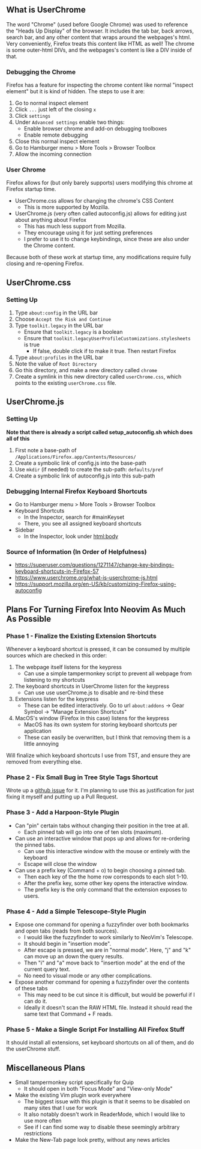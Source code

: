 ## What is UserChrome
The word "Chrome" (used before Google Chrome) was used to reference the "Heads Up Display" of the browser.
It includes the tab bar, back arrows, search bar, and any other content that wraps around the webpages's html.
Very conveniently, Firefox treats this content like HTML as well!
The chrome is some outer-html DIVs, and the webpages's content is like a DIV inside of that.

### Debugging the Chrome
Firefox has a feature for inspecting the chrome content like normal "inspect element" but it is kind of hidden.
The steps to use it are:
1. Go to normal inspect element
2. Click `...` just left of the closing `x`
3. Click `settings`
4. Under `Advanced settings` enable two things:
    - Enable browser chrome and add-on debugging toolboxes
    - Enable remote debugging
5. Close this normal inspect element
6. Go to Hamburger menu > More Tools > Browser Toolbox
7. Allow the incoming connection

### User Chrome
Firefox allows for (but only barely supports) users modifying this chrome at Firefox startup time.
- UserChrome.css allows for changing the chrome's CSS Content
  - This is more supported by Mozilla.
- UserChrome.js (very often called autoconfig.js) allows for editing just about anything about Firefox
  - This has much less support from Mozilla.
  - They encourage using it for just setting preferences
  - I prefer to use it to change keybindings, since these are also under the Chrome content.

Because both of these work at startup time, any modifications require fully closing and re-opening Firefox.


## UserChrome.css
### Setting Up
1. Type `about:config` in the URL bar
2. Choose `Accept the Risk and Continue`
3. Type `toolkit.legacy` in the URL bar
    - Ensure that `toolkit.legacy` is a boolean
    - Ensure that `toolkit.legacyUserProfileCustomizations.stylesheets` is true
      - If false, double click if to make it true. Then restart Firefox
4. Type `about:profiles` in the URL bar
5. Note the value of `Root Directory`
6. Go this directory, and make a new directory called `chrome`
7. Create a symlink in this new directory called `userChrome.css`, which points to the existing `userChrome.css` file.


## UserChrome.js
### Setting Up
**Note that there is already a script called setup_autoconfig.sh which does all of this**
1. First note a base-path of `/Applications/Firefox.app/Contents/Resources/`
2. Create a symbolic link of config.js into the base-path
3. Use `mkdir` (if needed) to create the sub-path: `defaults/pref`
4. Create a symbolic link of autoconfig.js into this sub-path

### Debugging Internal Firefox Keyboard Shortcuts
* Go to Hamburger menu > More Tools > Browser Toolbox
* Keyboard Shortcuts
  * In the Inspector, search for #mainKeyset
  * There, you see all assigned keyboard shortcuts
* Sidebar
  * In the Inspector, look under <html:body><hbox><vbox>

### Source of Information (In Order of Helpfulness)
* https://superuser.com/questions/1271147/change-key-bindings-keyboard-shortcuts-in-Firefox-57
* https://www.userchrome.org/what-is-userchrome-js.html
* https://support.mozilla.org/en-US/kb/customizing-Firefox-using-autoconfig

## Plans For Turning Firefox Into Neovim As Much As Possible
### Phase 1 - Finalize the Existing Extension Shortcuts
Whenever a keyboard shortcut is pressed, it can be consumed by multiple sources which are checked in this order:
1. The webpage itself listens for the keypress
    - Can use a simple tampermonkey script to prevent all webpage from listening to my shortcuts
2. The keyboard shortcuts in UserChrome listen for the keypress
    - Can use use userChrome.js to disable and re-bind these
3. Extensions listen for the keypress
    - These can be edited interactively. Go to url `about:addons` -> Gear Symbol -> "Manage Extension Shortcuts"
4. MacOS's window (Firefox in this case) listens for the keypress
    - MacOS has its own system for storing keyboard shortcuts per application
    - These can easily be overwritten, but I think that removing them is a little annoying

Will finalize which keyboard shortcuts I use from TST, and ensure they are removed from everything else.

### Phase 2 - Fix Small Bug in Tree Style Tags Shortcut
Wrote up a [github issue](https://github.com/piroor/treestyletab/issues/3725) for it.
I'm planning to use this as justification for just fixing it myself and putting up a Pull Request.

### Phase 3 - Add a Harpoon-Style Plugin
- Can "pin" certain tabs without changing their position in the tree at all.
  - Each pinned tab will go into one of ten slots (maximum).
- Can use an interactive window that pops up and allows for re-ordering the pinned tabs.
  - Can use this interactive window with the mouse or entirely with the keyboard
  - Escape will close the window
- Can use a prefix key (Command + o) to begin choosing a pinned tab.
  - Then each key of the the home row corresponds to each slot 1-10.
  - After the prefix key, some other key opens the interactive window.
  - The prefix key is the only command that the extension exposes to users.

### Phase 4 - Add a Simple Telescope-Style Plugin
- Expose one command for opening a fuzzyfinder over both bookmarks and open tabs (reads from both sources).
  - I would like the fuzzyfinder to work similarly to NeoVim's Telescope.
  - It should begin in "insertion mode".
  - After escape is pressed, we are in "normal mode". Here, "j" and "k" can move up an down the query results.
  - Then "i" and "a" move back to "insertion mode" at the end of the current query text.
  - No need to visual mode or any other complications.
- Expose another command for opening a fuzzyfinder over the contents of these tabs
  - This may need to be cut since it is difficult, but would be powerful if I can do it.
  - Ideally it doesn't scan the RAW HTML file. Instead it should read the same text that Command + F reads.

### Phase 5 - Make a Single Script For Installing All Firefox Stuff
It should install all extensions, set keyboard shortcuts on all of them, and do the userChrome stuff.

## Miscellaneous Plans
- Small tampermonkey script specifically for Quip
  - It should open in both "Focus Mode" and "View-only Mode"
- Make the existing Vim plugin work everywhere
  - The biggest issue with this plugin is that it seems to be disabled on many sites that I use for work
  - It also notably doesn't work in ReaderMode, which I would like to use more often
  - See if I can find some way to disable these seemingly arbitrary restrictions
- Make the New-Tab page look pretty, without any news articles

